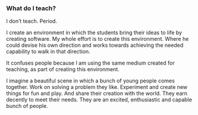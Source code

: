 ### What do I teach? 

I don’t teach. Period.

I create an environment in which the students bring their ideas to life by creating software. My whole effort is to create this environment. Where he could devise his own direction and works towards achieving the needed capability to walk in that direction.

It confuses people because I am using the same medium created for teaching, as part of creating this environment.

I imagine a beautiful scene in which a bunch of young people comes together. Work on solving a problem they like. Experiment and create new things for fun and play. And share their creation with the world. They earn decently to meet their needs. They are an excited, enthusiastic and capable bunch of people.